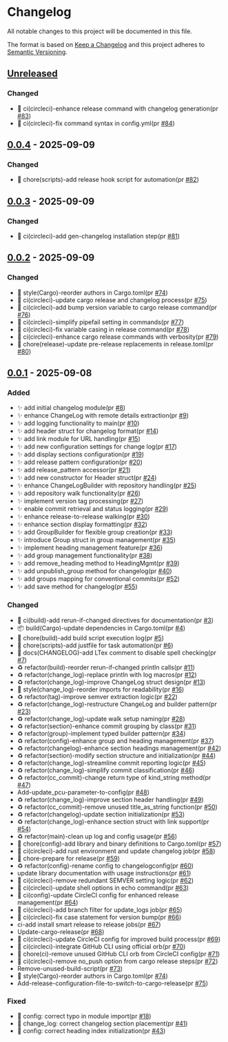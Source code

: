 <!-- LTex: Enabled=false -->
# Changelog

All notable changes to this project will be documented in this file.

The format is based on [Keep a Changelog](https://keepachangelog.com/en/1.0.0/)
and this project adheres to [Semantic Versioning](https://semver.org/spec/v2.0.0.html).

## [Unreleased]

### Changed

- 👷 ci(circleci)-enhance release command with changelog generation(pr [#83])
- 👷 ci(circleci)-fix command syntax in config.yml(pr [#84])

## [0.0.4] - 2025-09-09

### Changed

- 🔧 chore(scripts)-add release hook script for automation(pr [#82])

## [0.0.3] - 2025-09-09

### Changed

- 👷 ci(circleci)-add gen-changelog installation step(pr [#81])

## [0.0.2] - 2025-09-09

### Changed

- 💄 style(Cargo)-reorder authors in Cargo.toml(pr [#74])
- 👷 ci(circleci)-update cargo release and changelog process(pr [#75])
- 👷 ci(circleci)-add bump version variable to cargo release command(pr [#76])
- 👷 ci(circleci)-simplify pipefail setting in commands(pr [#77])
- 👷 ci(circleci)-fix variable casing in release command(pr [#78])
- 👷 ci(circleci)-enhance cargo release commands with verbosity(pr [#79])
- 🔧 chore(release)-update pre-release replacements in release.toml(pr [#80])

## [0.0.1] - 2025-09-08

### Added

- ✨ add initial changelog module(pr [#8])
- ✨ enhance ChangeLog with remote details extraction(pr [#9])
- ✨ add logging functionality to main(pr [#10])
- ✨ add header struct for changelog format(pr [#14])
- ✨ add link module for URL handling(pr [#15])
- ✨ add new configuration settings for change log(pr [#17])
- ✨ add display sections configuration(pr [#19])
- ✨ add release pattern configuration(pr [#20])
- ✨ add release_pattern accessor(pr [#21])
- ✨ add new constructor for Header struct(pr [#24])
- ✨ enhance ChangeLogBuilder with repository handling(pr [#25])
- ✨ add repository walk functionality(pr [#26])
- ✨ implement version tag processing(pr [#27])
- ✨ enable commit retrieval and status logging(pr [#29])
- ✨ enhance release-to-release walking(pr [#30])
- ✨ enhance section display formatting(pr [#32])
- ✨ add GroupBuilder for flexible group creation(pr [#33])
- ✨ introduce Group struct in group management(pr [#35])
- ✨ implement heading management feature(pr [#36])
- ✨ add group management functionality(pr [#38])
- ✨ add remove_heading method to HeadingMgmt(pr [#39])
- ✨ add unpublish_group method for changelog(pr [#40])
- ✨ add groups mapping for conventional commits(pr [#52])
- ✨ add save method for changelog(pr [#55])

### Changed

- 👷 ci(build)-add rerun-if-changed directives for documentation(pr [#3])
- 📦 build(Cargo)-update dependencies in Cargo.toml(pr [#4])
- 🔧 chore(build)-add build script execution log(pr [#5])
- 🔧 chore(scripts)-add justfile for task automation(pr [#6])
- 📝 docs(CHANGELOG)-add LTex comment to disable spell checking(pr [#7])
- ♻️ refactor(build)-reorder rerun-if-changed println calls(pr [#11])
- ♻️ refactor(change_log)-replace println with log macros(pr [#12])
- ♻️ refactor(change_log)-improve ChangeLog struct design(pr [#13])
- 💄 style(change_log)-reorder imports for readability(pr [#16])
- ♻️ refactor(tag)-improve semver extraction logic(pr [#22])
- ♻️ refactor(change_log)-restructure ChangeLog and builder pattern(pr [#23])
- ♻️ refactor(change_log)-update walk setup naming(pr [#28])
- ♻️ refactor(section)-enhance commit grouping by class(pr [#31])
- ♻️ refactor(group)-implement typed builder pattern(pr [#34])
- ♻️ refactor(config)-enhance group and heading management(pr [#37])
- ♻️ refactor(changelog)-enhance section headings management(pr [#42])
- ♻️ refactor(section)-modify section structure and initialization(pr [#44])
- ♻️ refactor(change_log)-streamline commit reporting logic(pr [#45])
- ♻️ refactor(change_log)-simplify commit classification(pr [#46])
- ♻️ refactor(cc_commit)-change return type of kind_string method(pr [#47])
- Add-update_pcu-parameter-to-config(pr [#48])
- ♻️ refactor(change_log)-improve section header handling(pr [#49])
- ♻️ refactor(cc_commit)-remove unused title_as_string function(pr [#50])
- ♻️ refactor(changelog)-update section initialization(pr [#53])
- ♻️ refactor(change_log)-enhance section struct with link support(pr [#54])
- ♻️ refactor(main)-clean up log and config usage(pr [#56])
- 🔧 chore(config)-add library and binary definitions to Cargo.toml(pr [#57])
- 👷 ci(circleci)-add rust environment and update changelog job(pr [#58])
- 🔧 chore-prepare for release(pr [#59])
- ♻️ refactor(config)-rename config to changelogconfig(pr [#60])
- update library documentation with usage instructions(pr [#61])
- 👷 ci(circleci)-remove redundant SEMVER setting logic(pr [#62])
- 👷 ci(circleci)-update shell options in echo command(pr [#63])
- 👷 ci(config)-update CircleCI config for enhanced release management(pr [#64])
- 👷 ci(circleci)-add branch filter for update_logs job(pr [#65])
- 👷 ci(circleci)-fix case statement for version bump(pr [#66])
- ci-add install smart release to release jobs(pr [#67])
- Update-cargo-release(pr [#68])
- 👷 ci(circleci)-update CircleCI config for improved build process(pr [#69])
- 👷 ci(circleci)-integrate GitHub CLI using official orb(pr [#70])
- 🔧 chore(ci)-remove unused GitHub CLI orb from CircleCI config(pr [#71])
- 👷 ci(circleci)-remove no_push option from cargo release steps(pr [#72])
- Remove-unused-build-script(pr [#73])
- 💄 style(Cargo)-reorder authors in Cargo.toml(pr [#74])
- Add-release-configuration-file-to-switch-to-cargo-release(pr [#75])

### Fixed

- 🐛 config: correct typo in module import(pr [#18])
- 🐛 change_log: correct changelog section placement(pr [#41])
- 🐛 config: correct heading index initialization(pr [#43])

[#3]: https://github.com/jerus-org/gen-changelog/pull/3
[#4]: https://github.com/jerus-org/gen-changelog/pull/4
[#5]: https://github.com/jerus-org/gen-changelog/pull/5
[#6]: https://github.com/jerus-org/gen-changelog/pull/6
[#7]: https://github.com/jerus-org/gen-changelog/pull/7
[#8]: https://github.com/jerus-org/gen-changelog/pull/8
[#9]: https://github.com/jerus-org/gen-changelog/pull/9
[#10]: https://github.com/jerus-org/gen-changelog/pull/10
[#11]: https://github.com/jerus-org/gen-changelog/pull/11
[#12]: https://github.com/jerus-org/gen-changelog/pull/12
[#13]: https://github.com/jerus-org/gen-changelog/pull/13
[#14]: https://github.com/jerus-org/gen-changelog/pull/14
[#15]: https://github.com/jerus-org/gen-changelog/pull/15
[#16]: https://github.com/jerus-org/gen-changelog/pull/16
[#17]: https://github.com/jerus-org/gen-changelog/pull/17
[#18]: https://github.com/jerus-org/gen-changelog/pull/18
[#19]: https://github.com/jerus-org/gen-changelog/pull/19
[#20]: https://github.com/jerus-org/gen-changelog/pull/20
[#21]: https://github.com/jerus-org/gen-changelog/pull/21
[#22]: https://github.com/jerus-org/gen-changelog/pull/22
[#23]: https://github.com/jerus-org/gen-changelog/pull/23
[#24]: https://github.com/jerus-org/gen-changelog/pull/24
[#25]: https://github.com/jerus-org/gen-changelog/pull/25
[#26]: https://github.com/jerus-org/gen-changelog/pull/26
[#27]: https://github.com/jerus-org/gen-changelog/pull/27
[#28]: https://github.com/jerus-org/gen-changelog/pull/28
[#29]: https://github.com/jerus-org/gen-changelog/pull/29
[#30]: https://github.com/jerus-org/gen-changelog/pull/30
[#31]: https://github.com/jerus-org/gen-changelog/pull/31
[#32]: https://github.com/jerus-org/gen-changelog/pull/32
[#33]: https://github.com/jerus-org/gen-changelog/pull/33
[#34]: https://github.com/jerus-org/gen-changelog/pull/34
[#35]: https://github.com/jerus-org/gen-changelog/pull/35
[#36]: https://github.com/jerus-org/gen-changelog/pull/36
[#37]: https://github.com/jerus-org/gen-changelog/pull/37
[#38]: https://github.com/jerus-org/gen-changelog/pull/38
[#39]: https://github.com/jerus-org/gen-changelog/pull/39
[#40]: https://github.com/jerus-org/gen-changelog/pull/40
[#41]: https://github.com/jerus-org/gen-changelog/pull/41
[#42]: https://github.com/jerus-org/gen-changelog/pull/42
[#43]: https://github.com/jerus-org/gen-changelog/pull/43
[#44]: https://github.com/jerus-org/gen-changelog/pull/44
[#45]: https://github.com/jerus-org/gen-changelog/pull/45
[#46]: https://github.com/jerus-org/gen-changelog/pull/46
[#47]: https://github.com/jerus-org/gen-changelog/pull/47
[#48]: https://github.com/jerus-org/gen-changelog/pull/48
[#49]: https://github.com/jerus-org/gen-changelog/pull/49
[#50]: https://github.com/jerus-org/gen-changelog/pull/50
[#52]: https://github.com/jerus-org/gen-changelog/pull/52
[#53]: https://github.com/jerus-org/gen-changelog/pull/53
[#54]: https://github.com/jerus-org/gen-changelog/pull/54
[#55]: https://github.com/jerus-org/gen-changelog/pull/55
[#56]: https://github.com/jerus-org/gen-changelog/pull/56
[#57]: https://github.com/jerus-org/gen-changelog/pull/57
[#58]: https://github.com/jerus-org/gen-changelog/pull/58
[#59]: https://github.com/jerus-org/gen-changelog/pull/59
[#60]: https://github.com/jerus-org/gen-changelog/pull/60
[#61]: https://github.com/jerus-org/gen-changelog/pull/61
[#62]: https://github.com/jerus-org/gen-changelog/pull/62
[#63]: https://github.com/jerus-org/gen-changelog/pull/63
[#64]: https://github.com/jerus-org/gen-changelog/pull/64
[#65]: https://github.com/jerus-org/gen-changelog/pull/65
[#66]: https://github.com/jerus-org/gen-changelog/pull/66
[#67]: https://github.com/jerus-org/gen-changelog/pull/67
[#68]: https://github.com/jerus-org/gen-changelog/pull/68
[#69]: https://github.com/jerus-org/gen-changelog/pull/69
[#70]: https://github.com/jerus-org/gen-changelog/pull/70
[#71]: https://github.com/jerus-org/gen-changelog/pull/71
[#72]: https://github.com/jerus-org/gen-changelog/pull/72
[#73]: https://github.com/jerus-org/gen-changelog/pull/73
[#74]: https://github.com/jerus-org/gen-changelog/pull/74
[#75]: https://github.com/jerus-org/gen-changelog/pull/75
[#75]: https://github.com/jerus-org/gen-changelog/pull/75
[#76]: https://github.com/jerus-org/gen-changelog/pull/76
[#77]: https://github.com/jerus-org/gen-changelog/pull/77
[#78]: https://github.com/jerus-org/gen-changelog/pull/78
[#79]: https://github.com/jerus-org/gen-changelog/pull/79
[#80]: https://github.com/jerus-org/gen-changelog/pull/80
[#81]: https://github.com/jerus-org/gen-changelog/pull/81
[#82]: https://github.com/jerus-org/gen-changelog/pull/82
[#83]: https://github.com/jerus-org/gen-changelog/pull/83
[#84]: https://github.com/jerus-org/gen-changelog/pull/84
[Unreleased]: https://github.com/jerus-org/gen-changelog/compare/v0.0.4...HEAD
[0.0.4]: https://github.com/jerus-org/gen-changelog/compare/v0.0.3...v0.0.4
[0.0.3]: https://github.com/jerus-org/gen-changelog/compare/v0.0.2...v0.0.3
[0.0.2]: https://github.com/jerus-org/gen-changelog/compare/v0.0.1...v0.0.2
[0.0.1]: https://github.com/jerus-org/gen-changelog/releases/tag/v0.0.1
